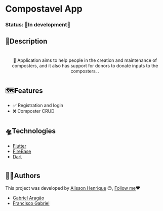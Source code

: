# Compostavel App

### Status: 🚧In development🚧

## 📝Description

<h1 align="center"></h1>
 
<p align="center">🚀 Application aims to help people in the creation and maintenance of composters, and it also has support for donors to donate inputs to the composters. .</p>

<h1 align="center"></h1>

## 🗺️Features
* ✅ Registration and login
* ❌ Composter CRUD 

<h1 align="center"></h1>

## 🛸Technologies

* [Flutter](https://dotnet.microsoft.com/download/dotnet/5.0)
* [FireBase](https://docs.microsoft.com/pt-br/dotnet/csharp/)
* [Dart](https://docs.microsoft.com/pt-br/ef/)

<h1 align="center"></h1>

## 👨‍🎨Authors

This project was developed by [Alisson Henrique](https://github.com/Alisson-Henrique) 😊, [Follow me](https://www.linkedin.com/in/alisson-henrique-38a855214/)❤️

* [Gabriel Aragão](https://www.linkedin.com/in/gabriel-batista-05900960/)
* [Francisco Gabriel](https://github.com/Sempus69)
